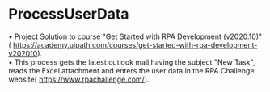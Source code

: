 # ProcessUserData
• Project Solution to course "Get Started with RPA Development (v2020.10)"( https://academy.uipath.com/courses/get-started-with-rpa-development-v202010).  
• This process gets the latest outlook mail having the subject "New Task", reads the Excel attachment and enters the user data in the RPA Challenge website( https://www.rpachallenge.com/). 
